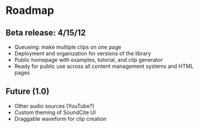 # Roadmap

## Beta release: 4/15/12

* Queueing: make multiple clips on one page
* Deployment and organization for versions of the library
* Public homepage with examples, tutorial, and clip generator
* Ready for public use across all content management systems and HTML pages

## Future (1.0)

* Other audio sources (YouTube?)
* Custom theming of SoundCite UI
* Draggable waveform for clip creation

